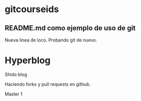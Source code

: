 # gitcourseids

## README.md como ejemplo de uso de git

Nueva linea de loco.
Probando git de nuevo.

# Hyperblog
Shido blog

Haciendo forks y pull requests en github.

Master 1
